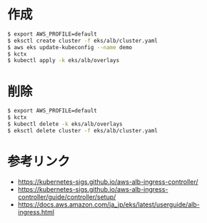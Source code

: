 # 作成
```bash
$ export AWS_PROFILE=default
$ eksctl create cluster -f eks/alb/cluster.yaml
$ aws eks update-kubeconfig --name demo
$ kctx
$ kubectl apply -k eks/alb/overlays
```

# 削除
```bash
$ export AWS_PROFILE=default
$ kctx
$ kubectl delete -k eks/alb/overlays
$ eksctl delete cluster -f eks/alb/cluster.yaml
```
# 参考リンク
- https://kubernetes-sigs.github.io/aws-alb-ingress-controller/
- https://kubernetes-sigs.github.io/aws-alb-ingress-controller/guide/controller/setup/
- https://docs.aws.amazon.com/ja_jp/eks/latest/userguide/alb-ingress.html
